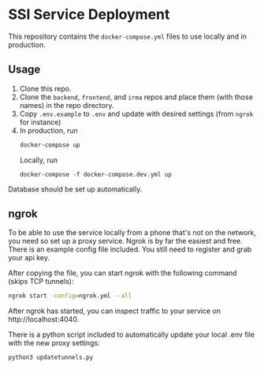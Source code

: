 # SSI Service Deployment

This repository contains the `docker-compose.yml` files to use locally and in
production.

## Usage

1. Clone this repo.
2. Clone the `backend`, `frontend`, and `irma` repos and place them (with those
   names) in the repo directory.
3. Copy `.env.example` to `.env` and update with desired settings (from `ngrok`
   for instance)
4. In production, run
   ```bash
   docker-compose up
   ```
   Locally, run
   ```
   docker-compose -f docker-compose.dev.yml up
   ```

Database should be set up automatically.

## ngrok

To be able to use the service locally from a phone that's not on the network, you 
need so set up a proxy service. Ngrok is by far the easiest and free. There is an
example config file included. You still need to register and grab your api key.

After copying the file, you can start ngrok with the following command (skips TCP 
tunnels):

```bash
ngrok start -config=ngrok.yml --all
```

After ngrok has started, you can inspect traffic to your service on http://localhost:4040.

There is a python script included to automatically update your local .env file with
the new proxy settings:

```bash
python3 updatetunnels.py
```
